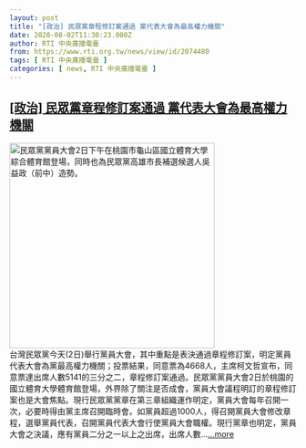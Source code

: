 ```yaml
---
layout: post
title: "[政治] 民眾黨章程修訂案通過 黨代表大會為最高權力機關"
date: 2020-08-02T11:30:23.000Z
author: RTI 中央廣播電臺
from: https://www.rti.org.tw/news/view/id/2074480
tags: [ RTI 中央廣播電臺 ]
categories: [ news, RTI 中央廣播電臺 ]
---
```

<!--1596367823000-->
[[政治] 民眾黨章程修訂案通過 黨代表大會為最高權力機關](https://www.rti.org.tw/news/view/id/2074480)
------

<div>
<img src="https://static.rti.org.tw/assets/thumbnails/2020/08/02/20200802000097M.jpg" width="360" alt="民眾黨黨員大會2日下午在桃園市龜山區國立體育大學綜合體育館登場，同時也為民眾黨高雄市長補選候選人吳益政（前中）造勢。" title="民眾黨黨員大會2日下午在桃園市龜山區國立體育大學綜合體育館登場，同時也為民眾黨高雄市長補選候選人吳益政（前中）造勢。"><br>台灣民眾黨今天(2日)舉行黨員大會，其中重點是表決通過章程修訂案，明定黨員代表大會為黨最高權力機關；投票結果，同意票為4668人，主席柯文哲宣布，同意票達出席人數5141的三分之二，章程修訂案通過。民眾黨黨員大會2日於桃園的國立體育大學體育館登場，外界除了關注是否成會，黨員大會議程明訂的章程修訂案也是大會焦點。現行民眾黨黨章在第三章組織運作明定，黨員大會每年召開一次，必要時得由黨主席召開臨時會。如黨員超過1000人，得召開黨員大會修改章程，選舉黨員代表，召開黨員代表大會行使黨員大會職權。現行黨章也明定，黨員大會之決議，應有黨員二分之一以上之出席，出席人數...<a target="_blank" href="https://www.rti.org.tw/news/view/id/2074480">...more</a>
</div>
